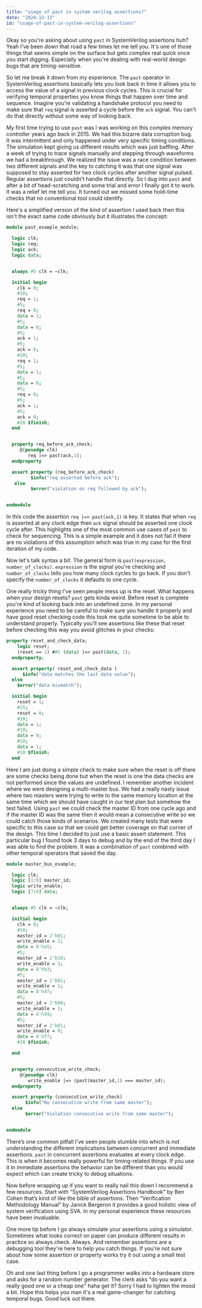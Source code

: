 ```yaml
---
title: "usage of past in system verilog assertions?"
date: "2024-12-13"
id: "usage-of-past-in-system-verilog-assertions"
---
```


Okay so you're asking about using `past` in SystemVerilog assertions huh? Yeah I’ve been down that road a few times let me tell you. It's one of those things that seems simple on the surface but gets complex real quick once you start digging. Especially when you're dealing with real-world design bugs that are timing-sensitive.

So let me break it down from my experience. The `past` operator in SystemVerilog assertions basically lets you look back in time it allows you to access the value of a signal in previous clock cycles. This is crucial for verifying temporal properties you know things that happen over time and sequence. Imagine you’re validating a handshake protocol you need to make sure that `req` signal is asserted a cycle before the `ack` signal. You can't do that directly without some way of looking back.

My first time trying to use `past` was I was working on this complex memory controller years ago back in 2015. We had this bizarre data corruption bug. It was intermittent and only happened under very specific timing conditions. The simulation kept giving us different results which was just baffling. After a week of trying to trace signals manually and stepping through waveforms we had a breakthrough. We realized the issue was a race condition between two different signals and the key to catching it was that one signal was supposed to stay asserted for two clock cycles after another signal pulsed. Regular assertions just couldn’t handle that directly. So I dug into `past` and after a bit of head-scratching and some trial and error I finally got it to work. It was a relief let me tell you. It turned out we missed some hold-time checks that no conventional tool could identify.

Here's a simplified version of the kind of assertion I used back then this isn't the exact same code obviously but it illustrates the concept:

```systemverilog
module past_example_module;

  logic clk;
  logic req;
  logic ack;
  logic data;


  always #5 clk = ~clk;

  initial begin
    clk = 0;
    #10;
    req = 1;
    #5;
    req = 0;
    data = 1;
    #5;
    data = 0;
    #5;
    ack = 1;
    #5;
    ack = 0;
    #20;
    req = 1;
    #5;
    data = 1;
    #5;
    data = 0;
    #5;
    req = 0;
    #5;
    ack = 1;
    #5;
    ack = 0;
    #20 $finish;
  end


  property req_before_ack_check;
     @(posedge clk)
        req |=> past(ack,1);
  endproperty

  assert property (req_before_ack_check)
         $info("req asserted before ack");
   else
         $error("violation on req followed by ack");


endmodule
```
In this code the assertion `req |=> past(ack,1)` is key. It states that when `req` is asserted at any clock edge then `ack` signal should be asserted one clock cycle after. This highlights one of the most common use cases of `past` to check for sequencing. This is a simple example and it does not fail if there are no violations of this assumption which was true in my case for the first iteration of my code.

Now let's talk syntax a bit. The general form is `past(expression, number_of_clocks)`. `expression` is the signal you're checking and `number_of_clocks` tells you how many clock cycles to go back. If you don't specify the `number_of_clocks` it defaults to one cycle.

One really tricky thing I've seen people mess up is the reset. What happens when your design resets? `past` gets kinda weird. Before reset is complete you're kind of looking back into an undefined zone. In my personal experience you need to be careful to make sure you handle it properly and have good reset checking code this took me quite sometime to be able to understand properly. Typically you’ll see assertions like these that reset before checking this way you avoid glitches in your checks:

```systemverilog
property reset_and_check_data;
    logic reset;
    (reset == 1) ##1 (data) |=> past(data, 1);
  endproperty;

  assert property( reset_and_check_data )
      $info("data matches the last data value");
  else
    $error("data mismatch");

  initial begin
    reset = 1;
    #15;
    reset = 0;
    #20;
    data = 1;
    #10;
    data = 0;
    #10;
    data = 1;
    #10 $finish;
  end

```

Here I am just doing a simple check to make sure when the reset is off there are some checks being done but when the reset is one the data checks are not performed since the values are undefined. I remember another incident where we were designing a multi-master bus. We had a really nasty issue where two masters were trying to write to the same memory location at the same time which we should have caught in our test plan but somehow the test failed. Using `past` we could check the master ID from one cycle ago and if the master ID was the same then it would mean a consecutive write so we could catch those kinds of scenarios. We created many tests that were specific to this case so that we could get better coverage on that corner of the design. This time I decided to just use a basic assert statement. This particular bug I found took 3 days to debug and by the end of the third day I was able to find the problem. It was a combination of `past` combined with other temporal operators that saved the day.

```systemverilog
module master_bus_example;

  logic clk;
  logic [1:0] master_id;
  logic write_enable;
  logic [7:0] data;


  always #5 clk = ~clk;

  initial begin
    clk = 0;
    #10;
    master_id = 2'b01;
    write_enable = 1;
    data = 8'ha5;
    #5;
    master_id = 2'b10;
    write_enable = 1;
    data = 8'hb3;
    #5;
    master_id = 2'b01;
    write_enable = 1;
    data = 8'h4f;
    #5;
    master_id = 2'b00;
    write_enable = 1;
    data = 8'h99;
    #5;
    master_id = 2'b01;
    write_enable = 0;
    data = 8'hff;
    #20 $finish;

  end


  property consecutive_write_check;
     @(posedge clk)
        write_enable |=> (past(master_id,1) === master_id);
  endproperty

  assert property (consecutive_write_check)
       $info("No consecutive write from same master");
  else
       $error("Violation consecutive write from same master");


endmodule
```

There’s one common pitfall I've seen people stumble into which is not understanding the different implications between concurrent and immediate assertions. `past` in concurrent assertions evaluates at every clock edge. This is when it becomes really powerful for timing-related things. If you use it in immediate assertions the behavior can be different than you would expect which can create tricky to debug situations.

Now before wrapping up if you want to really nail this down I recommend a few resources. Start with “SystemVerilog Assertions Handbook” by Ben Cohen that’s kind of like the bible of assertions. Then “Verification Methodology Manual” by Janick Bergeron it provides a good holistic view of system verification using SVA. In my personal experience these resources have been invaluable.

One more tip before I go always simulate your assertions using a simulator. Sometimes what looks correct on paper can produce different results in practice so always check. Always. And remember assertions are a debugging tool they're here to help you catch things. If you're not sure about how some assertion or property works try it out using a small test case.

Oh and one last thing before I go a programmer walks into a hardware store and asks for a random number generator. The clerk asks "do you want a really good one or a cheap one" haha get it? Sorry I had to lighten the mood a bit. Hope this helps you man it's a real game-changer for catching temporal bugs. Good luck out there.

